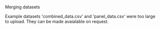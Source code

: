 Merging datasets

Example datasets 'combined_data.csv' and 'panel_data.csv' were too large to upload. They can be made avaialable on request.
